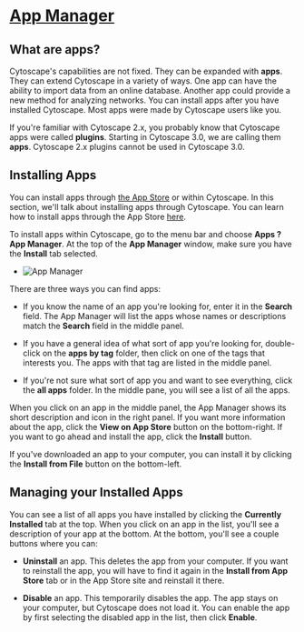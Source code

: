 [App Manager](http://wiki.cytoscape.org/Cytoscape_3/UserManual/Cytoscape_3/UserManual/AppManager)
=================================================================================================

What are apps?
--------------

Cytoscape's capabilities are not fixed. They can be expanded with
**apps**. They can extend Cytoscape in a variety of ways. One app can
have the ability to import data from an online database. Another app
could provide a new method for analyzing networks. You can install apps
after you have installed Cytoscape. Most apps were made by Cytoscape
users like you.

If you're familiar with Cytoscape 2.x, you probably know that Cytoscape
apps were called **plugins**. Starting in Cytoscape 3.0, we are calling
them **apps**. Cytoscape 2.x plugins cannot be used in Cytoscape 3.0.

Installing Apps
---------------

You can install apps through [the App Store](http://apps.cytoscape.org)
or within Cytoscape. In this section, we'll talk about installing apps
through Cytoscape. You can learn how to install apps through the App
Store [here](http://apps3.nrnb.org/help/getstarted_app_install).

To install apps within Cytoscape, go to the menu bar and choose **Apps ?
App Manager**. At the top of the **App Manager** window, make sure you
have the **Install** tab selected.

-   ![App
    Manager](http://wiki.cytoscape.org//Cytoscape_3/UserManual/AppManager?action=AttachFile&do=get&target=AppManager.png)

There are three ways you can find apps:

-   If you know the name of an app you're looking for, enter it in the
    **Search** field. The App Manager will list the apps whose names or
    descriptions match the **Search** field in the middle panel.

-   If you have a general idea of what sort of app you're looking for,
    double-click on the **apps by tag** folder, then click on one of the
    tags that interests you. The apps with that tag are listed in the
    middle panel.

-   If you're not sure what sort of app you and want to see everything,
    click the **all apps** folder. In the middle pane, you will see a
    list of all the apps.

When you click on an app in the middle panel, the App Manager shows its
short description and icon in the right panel. If you want more
information about the app, click the **View on App Store** button on the
bottom-right. If you want to go ahead and install the app, click the
**Install** button.

If you've downloaded an app to your computer, you can install it by
clicking the **Install from File** button on the bottom-left.

Managing your Installed Apps
----------------------------

You can see a list of all apps you have installed by clicking the
**Currently Installed** tab at the top. When you click on an app in the
list, you'll see a description of your app at the bottom. At the bottom,
you'll see a couple buttons where you can:

-   **Uninstall** an app. This deletes the app from your computer. If
    you want to reinstall the app, you will have to find it again in the
    **Install from App Store** tab or in the App Store site and
    reinstall it there.

-   **Disable** an app. This temporarily disables the app. The app stays
    on your computer, but Cytoscape does not load it. You can enable the
    app by first selecting the disabled app in the list, then click
    **Enable**.

